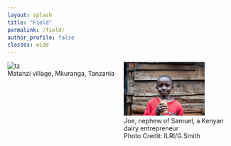 ```yaml
---
layout: splash
title: "Field"
permalink: /field/
author_profile: false
classes: wide
---
```


<div style="display:flex">
     <div style="flex:1;padding-right:10px;">
    <img src="/images/tz2.jpeg" alt="tz" style="width:75%">
    <figcaption>Matanzi village, Mkuranga, Tanzania</figcaption>
     </div>
     <div style="flex:1;padding-left:10px;">
    <img src="/images/Kenyamilk_small.jpg" alt="ke" style="width:75%">
    <figcaption>Joe, nephew of Samuel, a Kenyan dairy entrepreneur </figcaption>
    <figcaption>Photo Credit: ILRI/G.Smith</figcaption>
     </div>
</div>